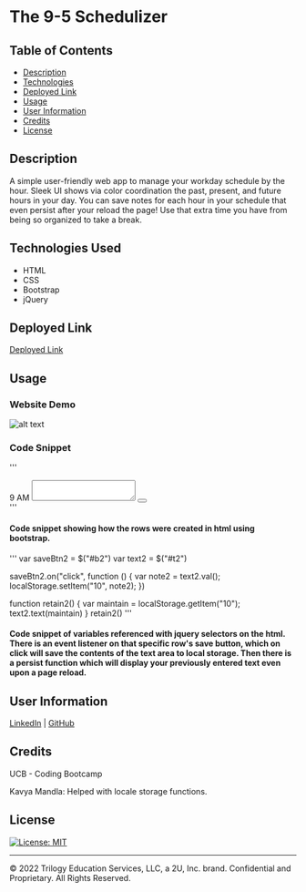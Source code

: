# The 9-5 Schedulizer


## Table of Contents


- [Description](#description)
- [Technologies](#technologies)
- [Deployed Link](#link)
- [Usage](#usage)
- [User Information](#userinformation)
- [Credits](#credits)
- [License](#license)

## Description

A simple user-friendly web app to manage your workday schedule by the hour. Sleek UI shows via color coordination the past, present, and future hours in your day. You can save notes for each hour in your schedule that even persist after your reload the page! Use that extra time you have from being so organized to take a break. 

## Technologies Used

- HTML
- CSS
- Bootstrap
- jQuery

## Deployed Link

[Deployed Link](https://mtwence.github.io/workday-schedulizer/)

## Usage

### Website Demo

![alt text]()

### Code Snippet
'''
 <div class="container p-10">
    <div class="row time-block">
      <span class="col-md-1 hour">9 AM</span>
      <textarea id="t1" class="col-md-10 description">
      </textarea>
      <button id="b1" class="saveBtn col-md-1 bg-success"><i class="fas fa-save"></i></button>
    </div>
'''

#### Code snippet showing how the rows were created in html using bootstrap.

'''
var saveBtn2 = $("#b2")
var text2 = $("#t2")

saveBtn2.on("click", function () {
    var note2 = text2.val();
    localStorage.setItem("10", note2);
})

function retain2() {
    var maintain = localStorage.getItem("10");
    text2.text(maintain)
}
retain2()
'''

#### Code snippet of variables referenced with jquery selectors on the html. There is an event listener on that specific row's save button, which on click will save the contents of the text area to local storage. Then there is a persist function which will display your previously entered text even upon a page reload. 


## User Information

[LinkedIn](https://www.linkedin.com/in/michael-wence/) |
[GitHub](https://github.com/mtwence)

## Credits

UCB - Coding Bootcamp

Kavya Mandla: Helped with locale storage functions.

## License

[![License: MIT](https://img.shields.io/badge/License-MIT-yellow.svg)](https://opensource.org/licenses/MIT)

---

© 2022 Trilogy Education Services, LLC, a 2U, Inc. brand. Confidential and Proprietary. All Rights Reserved.